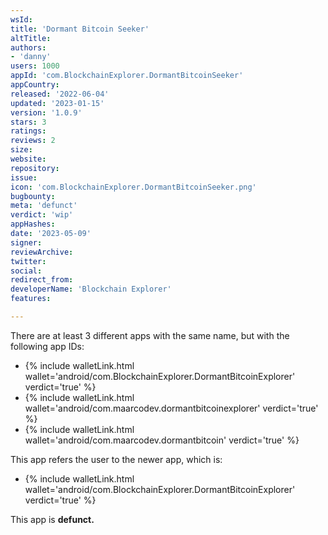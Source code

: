 ```yaml
---
wsId: 
title: 'Dormant Bitcoin Seeker'
altTitle: 
authors:
- 'danny'
users: 1000
appId: 'com.BlockchainExplorer.DormantBitcoinSeeker'
appCountry: 
released: '2022-06-04'
updated: '2023-01-15'
version: '1.0.9'
stars: 3
ratings: 
reviews: 2
size: 
website: 
repository: 
issue: 
icon: 'com.BlockchainExplorer.DormantBitcoinSeeker.png'
bugbounty: 
meta: 'defunct'
verdict: 'wip'
appHashes: 
date: '2023-05-09'
signer: 
reviewArchive: 
twitter: 
social: 
redirect_from: 
developerName: 'Blockchain Explorer'
features: 

---
```


There are at least 3 different apps with the same name, but with the following app IDs:

- {% include walletLink.html wallet='android/com.BlockchainExplorer.DormantBitcoinExplorer' verdict='true' %}
- {% include walletLink.html wallet='android/com.maarcodev.dormantbitcoinexplorer' verdict='true' %}
- {% include walletLink.html wallet='android/com.maarcodev.dormantbitcoin' verdict='true' %}

This app refers the user to the newer app, which is: 

- {% include walletLink.html wallet='android/com.BlockchainExplorer.DormantBitcoinExplorer' verdict='true' %}

This app is **defunct.**





